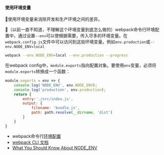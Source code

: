 #### 使用环境变量
使用环境变量来消除开发和生产环境之间的差异。

（以前一直不知道，不理解这个环境变量到底怎么做的）webpack命令行环境配置中，通过设置`--env`可以使根据需要，传入尽多的环境变量。在`webpack.config.js`文件中可以访问到这些环境变量。例如`env.production`或`--env.NODE_ENV=local`

```bash
webpack --env.NODE_ENV=local --env.production --progress
```

在webpack config中，`module.exports`指向配置对象。要使用`env`变量，必须将`module.exports`转换成一个函数：
```javascript
module.exports = env => {
    console.log('NODE_ENV', env.NODE_ENV);
    console.log('production', env.production);
    return {
        entry:'./src/index.js',
        output: {
            filename: 'bundle.js',
            path: path.resolve(__dirname, 'dist')
        }
    }
}
```

- webpack命令行[环境配置](https://doc.webpack-china.org/api/cli/#environment-options)
- [webpack CLI 文档](https://doc.webpack-china.org/api/cli/#environment-optionso)
- [What You Should Know About NODE_ENV](https://dzone.com/articles/what-you-should-know-about-node-env)